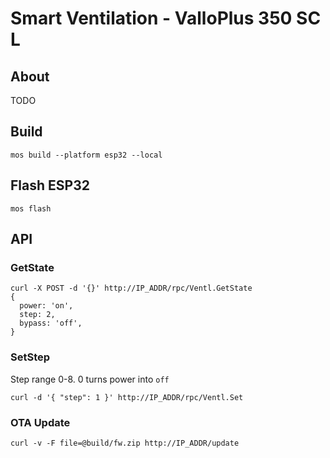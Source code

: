 # Smart Ventilation - ValloPlus 350 SC L

## About
TODO

## Build
`mos build --platform esp32 --local`

## Flash ESP32
`mos flash`

## API

### GetState
```
curl -X POST -d '{}' http://IP_ADDR/rpc/Ventl.GetState
{
  power: 'on',
  step: 2,
  bypass: 'off',
}
```

### SetStep
Step range 0-8. 0 turns power into `off`
```
curl -d '{ "step": 1 }' http://IP_ADDR/rpc/Ventl.Set
```

### OTA Update
```
curl -v -F file=@build/fw.zip http://IP_ADDR/update
```